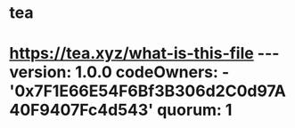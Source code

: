 # tea
# https://tea.xyz/what-is-this-file --- version: 1.0.0 codeOwners:   - '0x7F1E66E54F6Bf3B306d2C0d97A40F9407Fc4d543' quorum: 1
